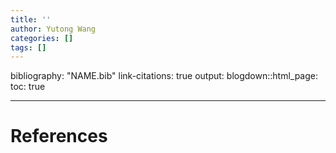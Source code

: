 ```yaml
---
title: ''
author: Yutong Wang
categories: []
tags: []
---
```



bibliography: "NAME.bib"
link-citations: true
output:
  blogdown::html_page:
    toc: true


---

# References